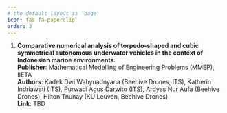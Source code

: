 ```yaml
---
# the default layout is 'page'
icon: fas fa-paperclip
order: 3
---
```


1. **Comparative numerical analysis of torpedo-shaped and cubic symmetrical autonomous underwater vehicles in the context of Indonesian marine environments.**  
    **Publisher**: Mathematical Modelling of Engineering Problems (MMEP), IIETA  
    **Authors**: Kadek Dwi Wahyuadnyana (Beehive Drones, ITS), Katherin Indriawati (ITS), Purwadi Agus Darwito (ITS), Ardyas Nur Aufa (Beehive Drones), Hilton Tnunay (KU Leuven, Beehive Drones)  
    **Link**: TBD